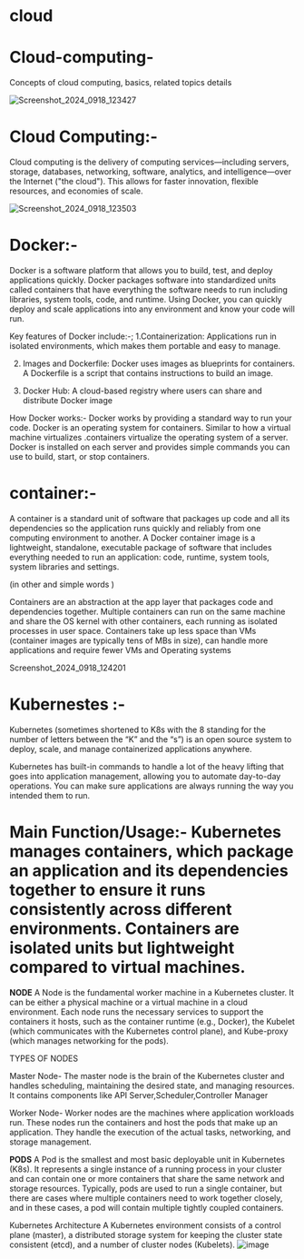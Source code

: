 # cloud
# Cloud-computing-
Concepts of cloud computing, basics, related topics details 

![Screenshot_2024_0918_123427](https://github.com/user-attachments/assets/9b54d9e2-5cb2-4a28-a145-9a5e9fb7490a)

# Cloud Computing:- 

Cloud computing is the delivery of computing services—including servers, storage, databases, networking, software, analytics, and intelligence—over the Internet ("the cloud"). This allows for faster innovation, flexible resources, and economies of scale.

![Screenshot_2024_0918_123503](https://github.com/user-attachments/assets/5301d869-b3ae-46c5-9d6c-8bc54028f445)
 # Docker:-
Docker is a software platform that allows you to build, test, and deploy applications quickly. Docker packages software into standardized units called containers that have everything the software needs to run including libraries, system tools, code, and runtime. Using Docker, you can quickly deploy and scale applications into any environment and know your code will run.
 
 Key features of Docker include:-;
1.Containerization:
Applications run in isolated environments, which makes them portable and easy to manage.

2. Images and Dockerfile:
Docker uses images as blueprints for containers. A Dockerfile is a script that contains instructions to build an image.

3. Docker Hub:
A cloud-based registry where users can share and distribute Docker image

How Docker works:-
Docker works by providing a standard way to run your code. Docker is an operating system for containers. Similar to how a virtual machine virtualizes .containers virtualize the operating system of a server. Docker is installed on each server and provides simple commands you can use to build, start, or stop containers.

# container:-
A container is a standard unit of software that packages up code and all its dependencies so the application runs quickly and reliably from one computing environment to another. A Docker container image is a lightweight, standalone, executable package of software that includes everything needed to run an application: code, runtime, system tools, system libraries and settings.

(in other and simple words )

Containers are an abstraction at the app layer that packages code and dependencies together. Multiple containers can run on the same machine and share the OS kernel with other containers, each running as isolated processes in user space. Containers take up less space than VMs (container images are typically tens of MBs in size), can handle more applications and require fewer VMs and Operating systems

Screenshot_2024_0918_124201

# Kubernestes :-
Kubernetes (sometimes shortened to K8s with the 8 standing for the number of letters between the “K” and the “s”) is an open source system to deploy, scale, and manage containerized applications anywhere.

Kubernetes has built-in commands to handle a lot of the heavy lifting that goes into application management, allowing you to automate day-to-day operations. You can make sure applications are always running the way you intended them to run. 
# Main Function/Usage:- Kubernetes manages containers, which package an application and its dependencies together to ensure it runs consistently across different environments. Containers are isolated units but lightweight compared to virtual machines.

**NODE**
A Node is the fundamental worker machine in a Kubernetes cluster. It can be either a physical machine or a virtual machine in a cloud environment. Each node runs the necessary services to support the containers it hosts, such as the container runtime (e.g., Docker), the Kubelet (which communicates with the Kubernetes control plane), and Kube-proxy (which manages networking for the pods).

TYPES OF NODES

Master Node- The master node is the brain of the Kubernetes cluster and handles scheduling, maintaining the desired state, and managing resources. It contains components like API Server,Scheduler,Controller Manager

Worker Node- Worker nodes are the machines where application workloads run. These nodes run the containers and host the pods that make up an application. They handle the execution of the actual tasks, networking, and storage management.

**PODS**
A Pod is the smallest and most basic deployable unit in Kubernetes (K8s). It represents a single instance of a running process in your cluster and can contain one or more containers that share the same network and storage resources. Typically, pods are used to run a single container, but there are cases where multiple containers need to work together closely, and in these cases, a pod will contain multiple tightly coupled containers.

Kubernetes Architecture
A Kubernetes environment consists of a control plane (master), a distributed storage system for keeping the cluster state consistent (etcd), and a number of cluster nodes (Kubelets).
![image](https://github.com/user-attachments/assets/0adc0296-4220-4d19-b0bb-a5b2807b1c9f)


